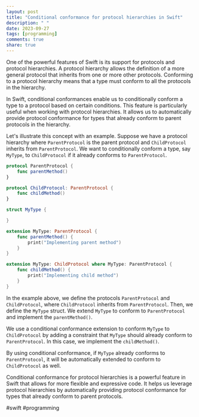 ```yaml
---
layout: post
title: "Conditional conformance for protocol hierarchies in Swift"
description: " "
date: 2023-09-27
tags: [programming]
comments: true
share: true
---
```


One of the powerful features of Swift is its support for protocols and protocol hierarchies. A protocol hierarchy allows the definition of a more general protocol that inherits from one or more other protocols. Conforming to a protocol hierarchy means that a type must conform to all the protocols in the hierarchy.

In Swift, conditional conformances enable us to conditionally conform a type to a protocol based on certain conditions. This feature is particularly useful when working with protocol hierarchies. It allows us to automatically provide protocol conformance for types that already conform to parent protocols in the hierarchy.

Let's illustrate this concept with an example. Suppose we have a protocol hierarchy where `ParentProtocol` is the parent protocol and `ChildProtocol` inherits from `ParentProtocol`. We want to conditionally conform a type, say `MyType`, to `ChildProtocol` if it already conforms to `ParentProtocol`.

```swift
protocol ParentProtocol {
    func parentMethod()
}

protocol ChildProtocol: ParentProtocol {
    func childMethod()
}

struct MyType {

}

extension MyType: ParentProtocol {
    func parentMethod() {
        print("Implementing parent method")
    }
}

extension MyType: ChildProtocol where MyType: ParentProtocol {
    func childMethod() {
        print("Implementing child method")
    }
}
```

In the example above, we define the protocols `ParentProtocol` and `ChildProtocol`, where `ChildProtocol` inherits from `ParentProtocol`. Then, we define the `MyType` struct. We extend `MyType` to conform to `ParentProtocol` and implement the `parentMethod()`.

We use a conditional conformance extension to conform `MyType` to `ChildProtocol` by adding a constraint that `MyType` should already conform to `ParentProtocol`. In this case, we implement the `childMethod()`.

By using conditional conformance, if `MyType` already conforms to `ParentProtocol`, it will be automatically extended to conform to `ChildProtocol` as well.

Conditional conformance for protocol hierarchies is a powerful feature in Swift that allows for more flexible and expressive code. It helps us leverage protocol hierarchies by automatically providing protocol conformance for types that already conform to parent protocols.

#swift #programming